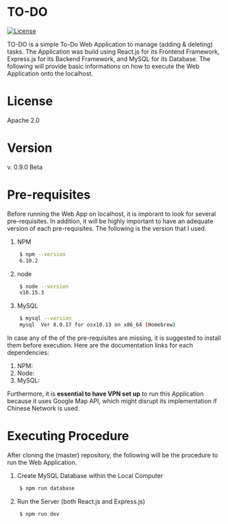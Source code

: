# TO-DO
[![License](https://img.shields.io/badge/License-Apache%202.0-blue.svg)](https://opensource.org/licenses/Apache-2.0)

TO-DO is a simple To-Do Web Application to manage (adding & deleting) tasks. The Application was build using React.js for its Frontend Framework, Express.js for its Backend Framework, and MySQL for its Database. The following will provide basic informations on how to execute the Web Application onto the localhost.

# License

Apache 2.0

# Version

v. 0.9.0 Beta

# Pre-requisites

Before running the Web App on localhost, it is imporant to look for several pre-requisites. In addition, it will be highly important to have an adequate version of each pre-requisites. The following is the version that I used.

1. NPM
```sh
    $ npm --version
    6.10.2
```

2. node
```sh
    $ node --version
    v10.15.3
```

3. MySQL
```sh
    $ mysql --version
    mysql  Ver 8.0.17 for osx10.13 on x86_64 (Homebrew)
```

In case any of the of the pre-requisites are missing, it is suggested to install them before execution. Here are the documentation links for each dependencies: 
1. NPM: 
1. Node: 
1. MySQL: 

Furthermore, it is **essential to have VPN set up** to run this Application because it uses Google Map API, which might disrupt its implementation if Chinese Network is used.

# Executing Procedure

After cloning the (master) repository, the following will be the procedure to run the Web Application.

1. Create MySQL Database within the Local Computer
```sh
    $ npm run database
```


2. Run the Server (both React.js and Express.js)
```sh
    $ npm run dev
```
